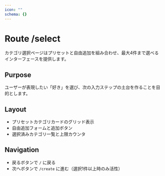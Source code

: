 ```yaml
---
icon: ""
schema: {}
---
```


# Route /select

カテゴリ選択ページはプリセットと自由追加を組み合わせ、最大4件まで選べるインターフェースを提供します。

## Purpose

ユーザーが表現したい「好き」を選び、次の入力ステップの土台を作ることを目的とします。

## Layout

- プリセットカテゴリカードのグリッド表示
- 自由追加フォームと追加ボタン
- 選択済みカテゴリ一覧と上限カウンタ

## Navigation

- 戻るボタンで `/` に戻る
- 次へボタンで `/create` に進む（選択1件以上時のみ活性）
